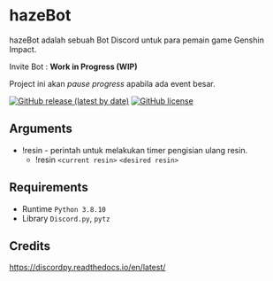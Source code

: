 # hazeBot
hazeBot adalah sebuah Bot Discord untuk para pemain game Genshin Impact.

Invite Bot : **Work in Progress (WIP)**

Project ini akan *pause progress* apabila ada event besar.

[![GitHub release (latest by date)](https://img.shields.io/github/v/release/hazekezia/hazebot_DiscordBot)](https://github.com/hazekezia/hazebot_DiscordBot/releases/)
[![GitHub license](https://img.shields.io/github/license/hazekezia/hazebot_DiscordBot?style=flat)](https://github.com/hazekezia/hazebot_DiscordBot)

## Arguments 
- !resin - perintah untuk melakukan timer pengisian ulang resin.
  - !resin `<current resin>` `<desired resin>`

## Requirements
- Runtime `Python 3.8.10`
- Library `Discord.py`, `pytz`

## Credits
https://discordpy.readthedocs.io/en/latest/
